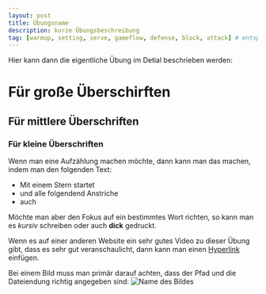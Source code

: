 ```yaml
---
layout: post
title: Übungsname
description: kurze Übungsbeschreibung
tag: [warmup, setting, serve, gameflow, defense, block, attack] # entsprechened Tag auswählen 
---
```


Hier kann dann die eigentliche Übung im Detial beschrieben werden:

# Für große Überschirften

## Für mittlere Überschriften

### Für kleine Überschriften

Wenn man eine Aufzählung machen möchte, dann kann man das machen, indem man den folgenden Text:
* Mit einem Stern startet
* und alle folgendend Anstriche
* auch

Möchte man aber den Fokus auf ein bestimmtes Wort richten, so kann man es *kursiv* schreiben oder auch **dick** gedruckt.

Wenn es auf einer anderen Website ein sehr gutes Video zu dieser Übung gibt, dass es sehr gut veranschaulicht, dann kann man einen [Hyperlink](https://www.youtube.com/watch?v=dQw4w9WgXcQ) einfügen.

Bei einem Bild muss man primär darauf achten, dass der Pfad und die Dateiendung richtig angegeben sind:
![Name des Bildes](./../../../images/dummy_exercise/bildname.jpg)